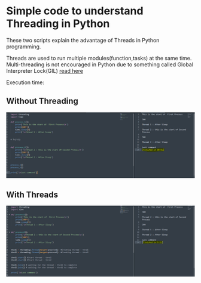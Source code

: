 # Simple code to understand Threading in Python
These two scripts explain the advantage of Threads in Python programming.

Threads are used to run multiple modules(function,tasks) at the same time. 
Multi-threading is not encouraged in Python due to something called Global Interpreter Lock(GIL) <a href='https://wiki.python.org/moin/GlobalInterpreterLock'> read here </a>

Execution time:

<h2> Without Threading </h2>
<img src = "https://github.com/pcmrityunjoy/ThreadingInPython/blob/master/withoutthreading.PNG">

<h2> With Threads </h2>
<img src = "https://github.com/pcmrityunjoy/ThreadingInPython/blob/master/withthreading.PNG">
